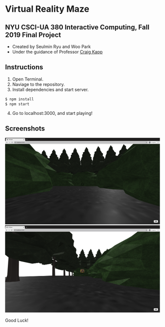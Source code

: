 # Virtual Reality Maze 
## NYU CSCI-UA 380 Interactive Computing, Fall 2019 Final Project 

* Created by Seulmin Ryu and Woo Park 
* Under the guidance of Professor [Craig Kapp](https://cims.nyu.edu/~kapp/) 

## Instructions
1. Open Terminal. 
2. Naviage to the repository. 
3. Install dependencies and start server. 
```
$ npm install 
$ npm start
```
4. Go to localhost:3000, and start playing!

## Screenshots
<img src="screenshots/capture1.png" width="750">


<img src="screenshots/capture2.png" width="750">




Good Luck!
